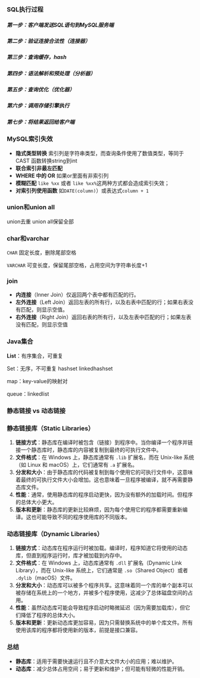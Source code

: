

### SQL执行过程

##### 第一步：客户端发送SQL语句到MySQL服务端

##### 第二步：验证连接合法性（连接器）

##### 第三步：查询缓存，hash

##### 第四步：语法解析和预处理（分析器）

##### 第五步：查询优化（优化器）

##### 第六步：调用存储引擎执行

##### 第七步：将结果返回给客户端



### MySQL索引失效

+ **隐式类型转换** 索引列是字符串类型，而查询条件使用了数值类型，等同于CAST 函数转换string到int
+ **联合索引非最左匹配**
+ **WHERE 中的 OR** 如果or里面有非索引列
+ **模糊匹配**  `like %xx` 或者 `like %xx%`这两种方式都会造成索引失效；
+ **对索引列使用函数** 如`DATE(column)`）或表达式`column + 1`



### union和union all

union去重 union all保留全部



### char和varchar

`CHAR` 固定长度，删除尾部空格

`VARCHAR` 可变长度，保留尾部空格，占用空间为字符串长度+1



### join

- **内连接**（Inner Join）仅返回两个表中都有匹配的行。
- **左外连接**（Left Join）返回左表的所有行，以及右表中匹配的行；如果右表没有匹配，则显示空值。
- **右外连接**（Right Join）返回右表的所有行，以及左表中匹配的行；如果左表没有匹配，则显示空值



### Java集合

**List**：有序集合，可重复

Set：无序，不可重复 hashset linkedhashset

map：key-value的映射对

queue：linkedlist



### 静态链接 vs 动态链接

### 静态链接库（Static Libraries）

1. **链接方式**：静态库在编译时被包含（链接）到程序中。当你编译一个程序并链接一个静态库时，静态库的内容被复制到最终的可执行文件中。
2. **文件格式**：在 Windows 上，静态库通常有 `.lib` 扩展名，而在 Unix-like 系统（如 Linux 和 macOS）上，它们通常有 `.a` 扩展名。
3. **分发和大小**：由于静态库的代码被复制到每个使用它的可执行文件中，这意味着最终的可执行文件大小会增加。这也意味着一旦程序被编译，就不再需要静态库文件。
4. **性能**：通常，使用静态库的程序启动更快，因为没有额外的加载时间。但程序的总体大小更大。
5. **版本和更新**：静态库的更新比较麻烦，因为每个使用它的程序都需要重新编译。这也可能导致不同的程序使用库的不同版本。

### 动态链接库（Dynamic Libraries）

1. **链接方式**：动态库在程序运行时被加载。编译时，程序知道它将使用的动态库，但直到程序运行时，库才被加载到内存中。
2. **文件格式**：在 Windows 上，动态库通常有 `.dll` 扩展名（Dynamic Link Library），而在 Unix-like 系统上，它们通常是 `.so`（Shared Object）或者 `.dylib`（macOS）文件。
3. **分发和大小**：动态库可以被多个程序共享。这意味着同一个库的单个副本可以被存储在系统上的一个地方，并被多个程序使用，这减少了总体磁盘空间的占用。
4. **性能**：虽然动态库可能会导致程序启动时略微延迟（因为需要加载库），但它们降低了程序的总体大小。
5. **版本和更新**：更新动态库更加容易，因为只需替换系统中的单个库文件。所有使用该库的程序都将使用新的版本，前提是接口兼容。

### 总结

- **静态库**：适用于需要快速运行且不介意大文件大小的应用；难以维护。
- **动态库**：减少总体占用空间；易于更新和维护；但可能有轻微的性能开销。
